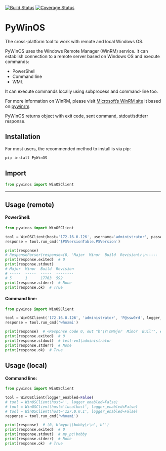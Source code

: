 [![Build Status](https://travis-ci.org/agegemon/PyWinOS.svg?branch=travis)](https://travis-ci.org/agegemon/PyWinOS)
[![Coverage Status](https://coveralls.io/repos/github/agegemon/PyWinOS/badge.svg?branch=master)](https://coveralls.io/github/agegemon/PyWinOS?branch=master)

# PyWinOS
The cross-platform tool to work with remote and local Windows OS.

PyWinOS uses the Windows Remote Manager (WinRM) service. It can establish connection to a remote server based on Windows OS and execute commands:
- PowerShell
- Command line
- WMI.

It can execute commands locally using subprocess and command-line too.

For more information on WinRM, please visit [Microsoft’s WinRM site](https://docs.microsoft.com/en-us/windows/win32/winrm/portal?redirectedfrom=MSDN)
It based on [pywinrm](https://pypi.org/project/pywinrm/).

PyWinOS returns object with exit code, sent command, stdout/sdtderr response.

## Installation
For most users, the recommended method to install is via pip:
```cmd
pip install PyWinOS
```
## Import
```python
from pywinos import WinOSClient
```
---
## Usage (remote)
#### PowerShell:
```python
from pywinos import WinOSClient

tool = WinOSClient(host='172.16.0.126', username='administrator', password='rds123RDS', logger_enabled=True)
response = tool.run_cmd('$PSVersionTable.PSVersion')

print(response)  
# ResponseParser(response=(0, 'Major  Minor  Build  Revision\r\n-----  -----  -----  --------\r\n5      1      17763  592', None, '$PSVersionTable.PSVersion'))
print(response.exited)  # 0
print(response.stdout)
# Major  Minor  Build  Revision
# -----  -----  -----  --------
# 5      1      17763  592
print(response.stderr)  # None
print(response.ok)  # True
```

#### Command line:
```python
from pywinos import WinOSClient

tool = WinOSClient('172.16.0.126', 'administrator', 'P@ssw0rd', logger_enabled=False)
response = tool.run_cmd('whoami')

print(response)  # <Response code 0, out "b'\r\nMajor  Minor  Buil'", err "b''">
print(response.exited)  # 0
print(response.stdout)  # test-vm1\administrator
print(response.stderr)  # None
print(response.ok)  # True

```

## Usage (local)
#### Command line:
```python
from pywinos import WinOSClient

tool = WinOSClient(logger_enabled=False)
# tool = WinOSClient(host='', logger_enabled=False)
# tool = WinOSClient(host='localhost', logger_enabled=False)
# tool = WinOSClient(host='127.0.0.1', logger_enabled=False)
response = tool.run_cmd('whoami')

print(response)  # (0, b'mypc\\bobby\r\n', b'')
print(response.exited)  # 0
print(response.stdout)  # my_pc\bobby
print(response.stderr)  # None
print(response.ok)  # True